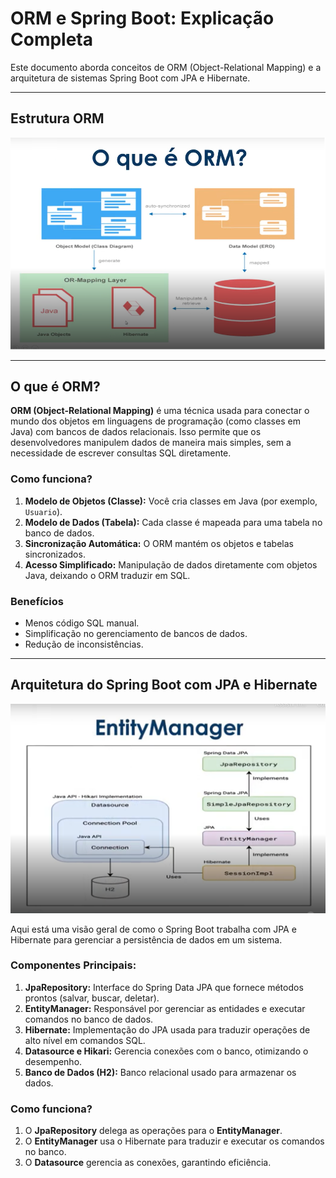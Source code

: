 # ORM e Spring Boot: Explicação Completa

Este documento aborda conceitos de ORM (Object-Relational Mapping) e a arquitetura de sistemas Spring Boot com JPA e Hibernate.

---

## Estrutura ORM

![Estrutura ORM](ORM.png)

---

## O que é ORM?

**ORM (Object-Relational Mapping)** é uma técnica usada para conectar o mundo dos objetos em linguagens de programação (como classes em Java) com bancos de dados relacionais. Isso permite que os desenvolvedores manipulem dados de maneira mais simples, sem a necessidade de escrever consultas SQL diretamente.

### Como funciona?

1. **Modelo de Objetos (Classe):** Você cria classes em Java (por exemplo, `Usuario`).
2. **Modelo de Dados (Tabela):** Cada classe é mapeada para uma tabela no banco de dados.
3. **Sincronização Automática:** O ORM mantém os objetos e tabelas sincronizados.
4. **Acesso Simplificado:** Manipulação de dados diretamente com objetos Java, deixando o ORM traduzir em SQL.

### Benefícios

- Menos código SQL manual.
- Simplificação no gerenciamento de bancos de dados.
- Redução de inconsistências.

---

## Arquitetura do Spring Boot com JPA e Hibernate

![Arquitetura do Spring Boot](EntityManager.png)

Aqui está uma visão geral de como o Spring Boot trabalha com JPA e Hibernate para gerenciar a persistência de dados em um sistema.

### Componentes Principais:

1. **JpaRepository:** Interface do Spring Data JPA que fornece métodos prontos (salvar, buscar, deletar).
2. **EntityManager:** Responsável por gerenciar as entidades e executar comandos no banco de dados.
3. **Hibernate:** Implementação do JPA usada para traduzir operações de alto nível em comandos SQL.
4. **Datasource e Hikari:** Gerencia conexões com o banco, otimizando o desempenho.
5. **Banco de Dados (H2):** Banco relacional usado para armazenar os dados.

### Como funciona?

1. O **JpaRepository** delega as operações para o **EntityManager**.
2. O **EntityManager** usa o Hibernate para traduzir e executar os comandos no banco.
3. O **Datasource** gerencia as conexões, garantindo eficiência.
